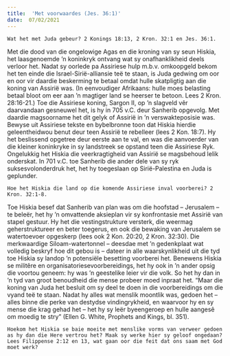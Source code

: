 ```yaml
---
title:  'Met voorwaardes (Jes. 36:1)'
date:  07/02/2021
---
```


`Wat het met Juda gebeur? 2 Konings 18:13, 2 Kron. 32:1 en Jes. 36:1.`

Met die dood van die ongelowige Agas en die kroning van sy seun Hiskia, het laasgenoemde ’n koninkryk ontvang wat sy onafhanklikheid deels verloor het. Nadat sy oorlede pa Assiriese hulp m.b.v. omkoopgeld bekom het ten einde die Israel-Sirië-alliansie teë te staan, is Juda gedwing om oor en oor vir daardie beskerming te betaal omdat hulle skatpligtig aan die koning van Assirië was. (In eenvoudiger Afrikaans: hulle moes belasting betaal bloot om eer aan ’n magtiger land se heerser te betoon. Lees 2 Kron. 28:16-21.) Toe die Assiriese koning, Sargon II, op ’n slagveld vêr daarvandaan gesneuwel het, is hy in 705 v.C. deur Sanherib opgevolg. Met daardie magsoorname het dit gelyk of Assirië in ’n verswakteposisie was. Bewyse uit Assiriese tekste en bybelbronne toon dat Hiskia hierdie geleentheidwou benut deur teen Assirië te rebelleer (lees 2 Kon. 18:7). Hy het beslissend opgetree deur eerste aan te val, en was die aanvoerder van die kleiner koninkryke in sy landstreek se opstand teen die Assiriese Ryk. Ongelukkig het Hiskia die veerkragtigheid van Assirië se magsbehoud lelik onderskat. In 701 v.C. toe Sanherib die ander dele van sy ryk suksesvolonderdruk het, het hy toegeslaan op Sirië-Palestina en Juda is geplunder.

`Hoe het Hiskia die land op die komende Assiriese inval voorberei? 2 Kron. 32:1-8.`

Toe Hiskia besef dat Sanherib van plan was om die hoofstad – Jerusalem – te beleër, het hy ’n omvattende aksieplan vir sy konfrontasie met Assirië van stapel gestuur. Hy het die vestingstrukture versterk, die weermag geherstruktureer en beter toegerus, en ook die bewaking van Jerusalem se watertoevoer opgeskerp (lees ook 2 Kon. 20:20, 2 Kron. 32:30). Die merkwaardige Siloam-watertonnel – deesdae met ’n gedenkplaat wat volledig beskryf hoe dit gebou is – dateer in alle waarskynlikheid uit die tyd toe Hiskia sy landop ’n potensiële besetting voorberei het. Benewens Hiskia se militêre en organisatoriesevoorbereidings, het hy ook in ’n ander opsig die voortou geneem: hy was ’n geestelike leier vir die volk. So het hy dan in ’n tyd van groot benoudheid die mense probeer moed inpraat het. “Maar die koning van Juda het besluit om sy deel te doen in die voorbereidings om die vyand teë te staan. Nadat hy alles wat menslik moontlik was, gedoen het – alles binne die perke van destydse vindingrykheid, en waarvoor hy en sy mense die krag gehad het – het hy sy leër byeengeroep en hulle aangesê om moedig te stry” (Ellen G. White, Prophets and Kings, bl. 351).

`Hoekom het Hiskia se baie moeite met menslike vorms van verweer gedoen as hy dan die Here vertrou het? Maak sy werke hier sy geloof ongedaan? Lees Filippense 2:12 en 13, wat gaan oor die feit dat ons saam met God moet werk?`